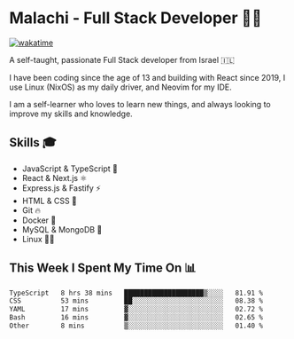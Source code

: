 # Malachi - Full Stack Developer 🚀🔥
[![wakatime](https://wakatime.com/badge/user/112ec769-e669-4b78-a46f-cf4343930741.svg)](https://wakatime.com/@112ec769-e669-4b78-a46f-cf4343930741)

A self-taught, passionate Full Stack developer from Israel 🇮🇱

I have been coding since the age of 13 and building with React since 2019, I use Linux (NixOS) as my daily driver, and Neovim for my IDE.

I am a self-learner who loves to learn new things, and always looking to improve my skills and knowledge.

## Skills 🎓
- JavaScript & TypeScript 💎
- React & Next.js ⚛️
- Express.js & Fastify ⚡️
- HTML & CSS 🎨
- Git 🔥
- Docker 🐳
- MySQL & MongoDB 💾
- Linux 👨‍💻

## This Week I Spent My Time On 📊
<!--START_SECTION:waka-->

```txt
TypeScript   8 hrs 38 mins   ████████████████████▒░░░░   81.91 %
CSS          53 mins         ██░░░░░░░░░░░░░░░░░░░░░░░   08.38 %
YAML         17 mins         ▓░░░░░░░░░░░░░░░░░░░░░░░░   02.72 %
Bash         16 mins         ▓░░░░░░░░░░░░░░░░░░░░░░░░   02.65 %
Other        8 mins          ▒░░░░░░░░░░░░░░░░░░░░░░░░   01.40 %
```

<!--END_SECTION:waka-->
